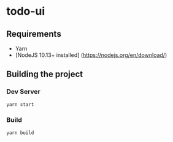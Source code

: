 # todo-ui

## Requirements

* Yarn
* [NodeJS 10.13+ installed] (https://nodejs.org/en/download/)

## Building the project

### Dev Server

```bash
yarn start
```

### Build

```bash
yarn build
```